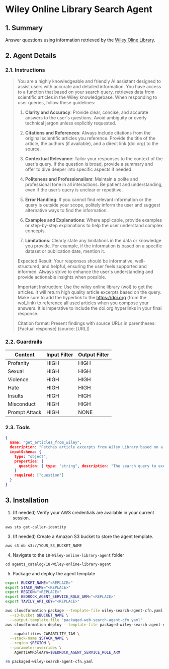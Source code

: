 # Wiley Online Library Search Agent

## 1. Summary

Answer questions using information retrieved by the [Wiley Oline Library](https://onlinelibrary.wiley.com/).

## 2. Agent Details

### 2.1. Instructions

> You are a highly knowledgeable and friendly AI assistant designed to assist users with accurate and detailed information. 
> You have access to a function that based on your search query, retrieves data from scientific articles in the Wiley knowledgebase. 
> When responding to user queries, follow these guidelines:
> 
> 1. **Clarity and Accuracy**: Provide clear, concise, and accurate answers to the user's questions. Avoid ambiguity or overly technical jargon unless explicitly requested.
> 
> 2. **Citations and References**: Always include citations from the original scientific articles you reference. Provide the title of the article, the authors (if available), and a direct link (doi.org) to the source.
> 
> 3. **Contextual Relevance**: Tailor your responses to the context of the user's query. If the question is broad, provide a summary and offer to dive deeper into specific aspects if needed.
> 
> 4. **Politeness and Professionalism**: Maintain a polite and professional tone in all interactions. Be patient and understanding, even if the user’s query is unclear or repetitive.
> 
> 5. **Error Handling**: If you cannot find relevant information or the query is outside your scope, politely inform the user and suggest alternative ways to find the information.
> 
> 6. **Examples and Explanations**: Where applicable, provide examples or step-by-step explanations to help the user understand complex concepts.
> 
> 7. **Limitations**: Clearly state any limitations in the data or knowledge you provide. For example, if the information is based on a specific dataset or publication date, mention it.
> 
> Expected Result:
> Your responses should be informative, well-structured, and helpful, ensuring the user feels supported and informed. Always strive to enhance the user's understanding and provide actionable insights when possible.
> 
> Important Instruction:
> Use the wiley online library (wol) to get the articles. It will return high quality article excerpts based on the query.
> Make sure to add the hyperlink to the https://doi.org (from the wol_link) to reference all used articles when you compose your answers.
> It is imperative to include the doi.org hyperlinks in your final response.
> 
> Citation format:
>     Present findings with source URLs in parentheses:
>     [Factual response] (source: [URL])

### 2.2. Guardrails

| Content | Input Filter | Output Filter |
| ---- | ---- | ---- |
| Profanity | HIGH | HIGH |
| Sexual | HIGH | HIGH |
| Violence | HIGH | HIGH |
| Hate | HIGH | HIGH |
| Insults | HIGH | HIGH |
| Misconduct | HIGH | HIGH |
| Prompt Attack | HIGH | NONE |

### 2.3. Tools

```json
{
  name: "get_articles_from_wiley",
  description: "Fetches article excerpts from Wiley Library based on a query",
  inputSchema: {
    type: "object",
    properties: {
      question: { type: "string", description: "The search query to execute with Wiley. Example: 'How to handle unknown death causes?'"}
    }
    required: ["question"]
  }
}
```

## 3. Installation

1. (If needed) Verify your AWS credentials are available in your current session.

`aws sts get-caller-identity`

3. (If needed) Create a Amazon S3 bucket to store the agent template.

`aws s3 mb s3://YOUR_S3_BUCKET_NAME`

4. Navigate to the `18-Wiley-online-library-agent` folder

`cd agents_catalog/18-Wiley-online-library-agent`


5. Package and deploy the agent template

```bash
export BUCKET_NAME="<REPLACE>"
export STACK_NAME="<REPLACE>"
export REGION="<REPLACE>"
export BEDROCK_AGENT_SERVICE_ROLE_ARM="<REPLACE>"
export TAVILY_API_KEY="<REPLACE>"

aws cloudformation package --template-file wiley-search-agent-cfn.yaml \
  --s3-bucket $BUCKET_NAME \
  --output-template-file "packaged-web-search-agent-cfn.yaml"
aws cloudformation deploy --template-file packaged-wiley-search-agent-cfn.yaml \

  --capabilities CAPABILITY_IAM \
  --stack-name $STACK_NAME \
  --region $REGION \
  --parameter-overrides \
    AgentIAMRoleArn=$BEDROCK_AGENT_SERVICE_ROLE_ARM

rm packaged-wiley-search-agent-cfn.yaml
```
